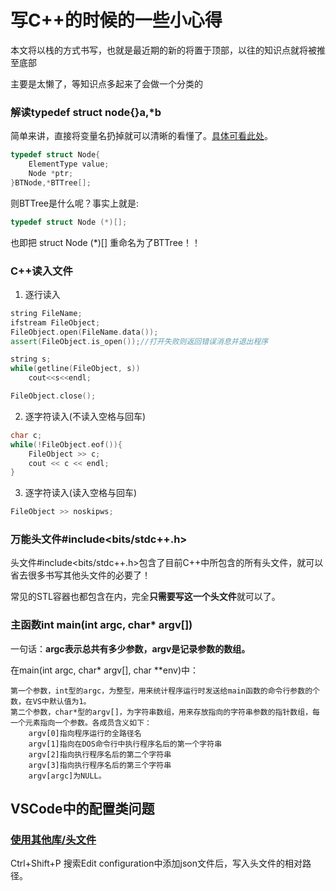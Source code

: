 # 写C++的时候的一些小心得
本文将以栈的方式书写，也就是最近期的新的将置于顶部，以往的知识点就将被推至底部

主要是太懒了，等知识点多起来了会做一个分类的

### 解读typedef struct node{}a,*b
简单来讲，直接将变量名扔掉就可以清晰的看懂了。[具体可看此处](https://blog.csdn.net/qq_35624030/article/details/105341859)。
```cpp
typedef struct Node{
    ElementType value;
    Node *ptr;
}BTNode,*BTTree[];
```
则BTTree是什么呢？事实上就是:
```cpp
typedef struct Node (*)[];
```
也即把 struct Node (*)[] 重命名为了BTTree！！
### C++读入文件
1. 逐行读入
```cpp
string FileName;
ifstream FileObject;
FileObject.open(FileName.data());
assert(FileObject.is_open());//打开失败则返回错误消息并退出程序

string s;
while(getline(FileObject, s))
    cout<<s<<endl;

FileObject.close();
```
2. 逐字符读入(不读入空格与回车)
```cpp
char c;
while(!FileObject.eof()){
    FileObject >> c;
    cout << c << endl;
}
```
3. 逐字符读入(读入空格与回车)
```cpp
FileObject >> noskipws;
```

### 万能头文件#include<bits/stdc++.h>
头文件#include<bits/stdc++.h>包含了目前C++中所包含的所有头文件，就可以省去很多书写其他头文件的必要了！

常见的STL容器也都包含在内，完全**只需要写这一个头文件**就可以了。


### 主函数int main(int argc, char* argv[])
一句话：**argc表示总共有多少参数，argv是记录参数的数组。**

在main(int argc, char* argv[], char **env)中：
    
    第一个参数，int型的argc，为整型，用来统计程序运行时发送给main函数的命令行参数的个数，在VS中默认值为1。 
    第二个参数，char*型的argv[]，为字符串数组，用来存放指向的字符串参数的指针数组，每一个元素指向一个参数。各成员含义如下： 
        argv[0]指向程序运行的全路径名 
        argv[1]指向在DOS命令行中执行程序名后的第一个字符串 
        argv[2]指向执行程序名后的第二个字符串 
        argv[3]指向执行程序名后的第三个字符串 
        argv[argc]为NULL。

## VSCode中的配置类问题
### [使用其他库/头文件](https://blog.csdn.net/cbc000/article/details/80670413)
Ctrl+Shift+P 搜索Edit configuration中添加json文件后，写入头文件的相对路径。

